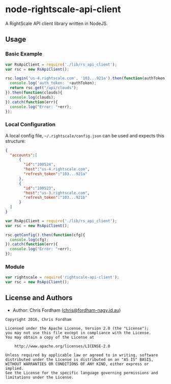 # node-rightscale-api-client

A RightScale API client library written in NodeJS.

## Usage

### Basic Example

```javascript
var RsApiClient = require('./lib/rs_api_client');
var rsc = new RsApiClient();

rsc.login('us-4.rightscale.com', '103...921a').then(function(authToken){
  console.log('auth_token: '+authToken);
  return rsc.get("/api/clouds");
}).then(function(clouds){
  console.log(clouds);
}).catch(function(err){
  console.log("Error: "+err);
});
```

### Local Configuration

A local config file, `~/.rightscale/config.json` can be used and expects this structure:

```json
{
  "accounts":[
      {
        "id":"100524",
        "host":"us-4.rightscale.com",
        "refresh_token":"103...921a"
      },
      {
        "id":"100523",
        "host":"us-3.rightscale.com",
        "refresh_token":"103...921b"
      }
  ]
}
```

```javascript
var RsApiClient = require('./lib/rs_api_client');
var rsc = new RsApiClient();

rsc.getConfig().then(function(cfg){
  console.log(cfg);
}).catch(function(err){
  console.log("Error: "+err);
});
```

### Module

```javascript
var rightscale = require('rightscale-api-client');
var rsc = new RsApiClient();
```

License and Authors
-------------------
- Author: Chris Fordham (<chris@fordham-nagy.id.au>)

```text
Copyright 2016, Chris Fordham

Licensed under the Apache License, Version 2.0 (the "License");
you may not use this file except in compliance with the License.
You may obtain a copy of the License at

    http://www.apache.org/licenses/LICENSE-2.0

Unless required by applicable law or agreed to in writing, software
distributed under the License is distributed on an "AS IS" BASIS,
WITHOUT WARRANTIES OR CONDITIONS OF ANY KIND, either express or implied.
See the License for the specific language governing permissions and
limitations under the License.
```

